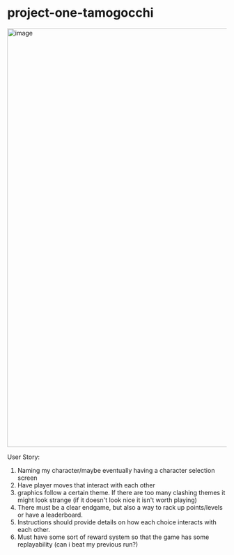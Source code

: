 # project-one-tamogocchi
<img width="962" alt="image" src="https://user-images.githubusercontent.com/53968876/144189065-1b6bd32e-77b3-48cb-98a9-1653cedd0fe6.png">

User Story:
1. Naming my character/maybe eventually having a character selection screen
2. Have player moves that interact with each other
3. graphics follow a certain theme. If there are too many clashing themes it might look strange (if it doesn't look nice it isn't worth playing)
4. There must be a clear endgame, but also a way to rack up points/levels or have a leaderboard.
5. Instructions should provide details on how each choice interacts with each other.
6. Must have some sort of reward system so that the game has some replayability (can i beat my previous run?)
